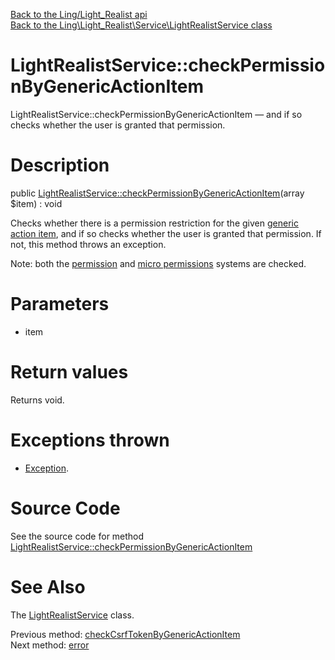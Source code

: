 [Back to the Ling/Light_Realist api](https://github.com/lingtalfi/Light_Realist/blob/master/doc/api/Ling/Light_Realist.md)<br>
[Back to the Ling\Light_Realist\Service\LightRealistService class](https://github.com/lingtalfi/Light_Realist/blob/master/doc/api/Ling/Light_Realist/Service/LightRealistService.md)


LightRealistService::checkPermissionByGenericActionItem
================



LightRealistService::checkPermissionByGenericActionItem — and if so checks whether the user is granted that permission.




Description
================


public [LightRealistService::checkPermissionByGenericActionItem](https://github.com/lingtalfi/Light_Realist/blob/master/doc/api/Ling/Light_Realist/Service/LightRealistService/checkPermissionByGenericActionItem.md)(array $item) : void




Checks whether there is a permission restriction for the given [generic action item](https://github.com/lingtalfi/Light_Realist/blob/master/doc/pages/generic-action-item.md),
and if so checks whether the user is granted that permission.
If not, this method throws an exception.

Note: both the [permission](https://github.com/lingtalfi/Light_User/blob/master/doc/pages/permission-conception-notes.md) and [micro permissions](https://github.com/lingtalfi/Light_MicroPermission) systems are checked.




Parameters
================


- item

    


Return values
================

Returns void.


Exceptions thrown
================

- [Exception](http://php.net/manual/en/class.exception.php).&nbsp;







Source Code
===========
See the source code for method [LightRealistService::checkPermissionByGenericActionItem](https://github.com/lingtalfi/Light_Realist/blob/master/Service/LightRealistService.php#L776-L799)


See Also
================

The [LightRealistService](https://github.com/lingtalfi/Light_Realist/blob/master/doc/api/Ling/Light_Realist/Service/LightRealistService.md) class.

Previous method: [checkCsrfTokenByGenericActionItem](https://github.com/lingtalfi/Light_Realist/blob/master/doc/api/Ling/Light_Realist/Service/LightRealistService/checkCsrfTokenByGenericActionItem.md)<br>Next method: [error](https://github.com/lingtalfi/Light_Realist/blob/master/doc/api/Ling/Light_Realist/Service/LightRealistService/error.md)<br>

